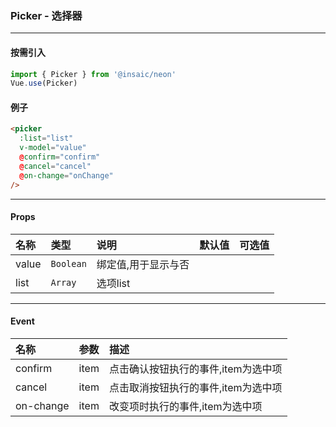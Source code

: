 ### Picker - 选择器
---
#### 按需引入

```js
import { Picker } from '@insaic/neon'
Vue.use(Picker)
```

#### 例子
```html
<picker
  :list="list"
  v-model="value"
  @confirm="confirm"
  @cancel="cancel"
  @on-change="onChange"
/>
```
---
#### Props
| 名称        | 类型       | 说明                | 默认值   | 可选值         |
|:----------- |:--------- |:------------------- |:------- |:-------------- |
| value       | `Boolean` | 绑定值,用于显示与否   |         |               |
| list        | `Array`   | 选项list             |         |               |

---

#### Event
| 名称       | 参数  | 描述                             |
|:---------- |:---- |:-------------------------------- |
| confirm    | item | 点击确认按钮执行的事件,item为选中项 |
| cancel     | item | 点击取消按钮执行的事件,item为选中项 |
| on-change  | item | 改变项时执行的事件,item为选中项     |